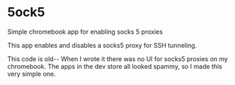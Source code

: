 # 5ock5
Simple chromebook app for enabling socks 5 proxies

This app enables and disables a socks5 proxy for SSH tunneling.

This code is old-- When I wrote it there was no UI for socks5 proxies
on my chromebook. The apps in the dev store all looked spammy, so
I made this very simple one.
